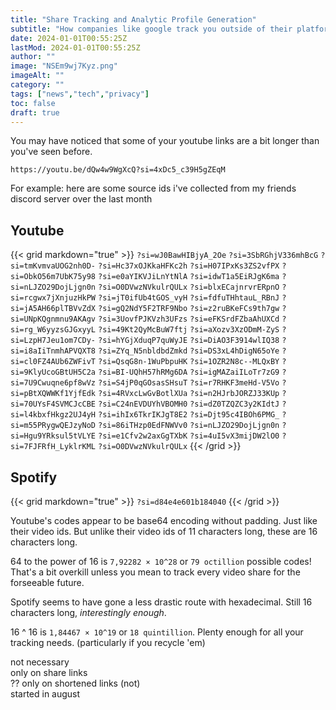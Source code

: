 ```yaml
---
title: "Share Tracking and Analytic Profile Generation"
subtitle: "How companies like google track you outside of their platforms"
date: 2024-01-01T00:55:25Z
lastMod: 2024-01-01T00:55:25Z
author: ""
image: "NSEm9wj7Kyz.png"
imageAlt: ""
category: ""
tags: ["news","tech","privacy"]
toc: false
draft: true
---
```


You may have noticed that some of your youtube links are a bit longer than you've seen before.

`https://youtu.be/dQw4w9WgXcQ?si=4xDc5_c39H5gZEqM`  

For example: here are some source ids i've collected from my friends discord server over the last month

## Youtube

{{< grid markdown="true" >}}
`?si=wJ0BawHIBjyA_2Oe`
`?si=3SbRGhjV336mhBcG`
`?si=tmKvmvaUOG2nh0D-`
`?si=Hc37xOJKkaHFKc2h`
`?si=H07IPxKs3ZS2vfPX`
`?si=ObkO56m7UbK75y98`
`?si=e0aYIKVJiLnYtNlA`
`?si=idwT1a5EiRJgK6ma`
`?si=nLJZO29DojLjgn0n`
`?si=O0DVwzNVkulrQULx`
`?si=blxECajnrvrERpnO`
`?si=rcgwx7jXnjuzHkPW`
`?si=jT0ifUb4tGOS_vyH`
`?si=fdfuTHhtauL_RBnJ`
`?si=jA5AH66plTBVvZdX`
`?si=gQ2NdY5F2TRF9Nbo`
`?si=z2ruBKeFCs9th7gw`
`?si=UNpKQgnmnu9AKAgv`
`?si=3UovfPJKVzh3UFzs`
`?si=eFKSrdFZbaAhUXCd`
`?si=rg_W6yyzsGJGxyyL`
`?si=49Kt2QyMcBuW7ftj`
`?si=aXozv3XzODmM-ZyS`
`?si=LzpH7Jeu1om7CDy-`
`?si=hYGjXduqP7quWyJE`
`?si=DiAO3F3914wlIQ38`
`?si=i8aIiTnmhAPVQXT8`
`?si=ZYq_N5nbldbdZmkd`
`?si=DS3xL4hDigN65oYe`
`?si=cl0FZ4AUb6ZWFivT`
`?si=QsqG8n-1WuPbpuHK`
`?si=1OZR2N8c--MLQxBY`
`?si=9KlyUcoGBtUH5C2a`
`?si=BI-UQhH57hRMg6DA`
`?si=igMAZaiILoTr7zG9`
`?si=7U9Cwuqne6pf8wVz`
`?si=S4jP0qGOsasSHsuT`
`?si=r7RHKF3meHd-V5Vo`
`?si=pBtXQWWKf1YjfEdk`
`?si=4RVxcLwGvBotlXUa`
`?si=n2HJrbJORZJ33KUp`
`?si=70UYsF4SVMCJcCBE`
`?si=C24nEVDUYhVBOMH0`
`?si=dZ0TZQZC3y2KIdtJ`
`?si=l4kbxfHkgz2UJ4yH`
`?si=ihIx6TkrIKJgT8E2`
`?si=Djt95c4IBOh6PMG_`
`?si=m55PRygwQEJzyNoD`
`?si=86iTHzp0EdFNWVv0`
`?si=nLJZO29DojLjgn0n`
`?si=Hgu9YRksul5tVLYE`
`?si=e1Cfv2w2axGgTXbK`
`?si=4uI5vX3mijDW2lO0`
`?si=7FJFRfH_LyklrKML`
`?si=O0DVwzNVkulrQULx`
{{< /grid >}}

## Spotify
{{< grid markdown="true" >}}
`?si=d84e4e601b184040`
{{< /grid >}}

Youtube's codes appear to be base64 encoding without padding. Just like their video ids.
But unlike their video ids of 11 characters long, these are 16 characters long.

64 to the power of 16 is `7,92282 × 10^28` or `79 octillion` possible codes!
That's a bit overkill unless you mean to track every video share for the forseeable future.

Spotify seems to have gone a less drastic route with hexadecimal. Still 16 characters long, _interestingly enough_.

16 ^ 16 is `1,84467 × 10^19` or `18 quintillion`. Plenty enough for all your tracking needs. (particularly if you recycle 'em)



not necessary  
only on share links  
?? only on shortened links (not)  
started in august  
